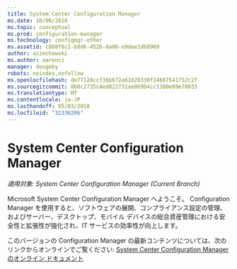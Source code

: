 ```yaml
---
title: System Center Configuration Manager
ms.date: 10/06/2016
ms.topic: conceptual
ms.prod: configuration-manager
ms.technology: configmgr-other
ms.assetid: c8b8f6c1-b8d6-4528-8a06-e9dee1d68969
author: aczechowski
ms.author: aaroncz
manager: dougeby
robots: noindex,nofollow
ms.openlocfilehash: de77128ccf36b672a61828330f34687541752c2f
ms.sourcegitcommit: 0b0c2735c4ed822731ae069b4cc1380e89e78933
ms.translationtype: HT
ms.contentlocale: ja-JP
ms.lasthandoff: 05/03/2018
ms.locfileid: "32336206"
---
```

# <a name="system-center-configuration-manager"></a>System Center Configuration Manager

*適用対象: System Center Configuration Manager (Current Branch)*

Microsoft System Center Configuration Manager へようこそ。 Configuration Manager を使用すると、ソフトウェアの展開、コンプライアンス設定の管理、およびサーバー、デスクトップ、モバイル デバイスの総合資産管理における安全性と拡張性が強化され、IT サービスの効率性が向上します。  

 このバージョンの Configuration Manager の最新コンテンツについては、次のリンクからオンラインでご覧ください: [System Center Configuration Manager のオンライン ドキュメント](https://go.microsoft.com/fwlink/?LinkID=533344)
